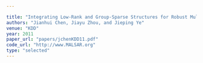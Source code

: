 ```yaml
---

title: "Integrating Low-Rank and Group-Sparse Structures for Robust Multi-Task Learning."
authors: "Jianhui Chen, Jiayu Zhou, and Jieping Ye"
venue: "KDD"
year: 2011
paper_url: "papers/jchenKDD11.pdf"
code_url: "http://www.MALSAR.org"
type: "selected"
---
```

